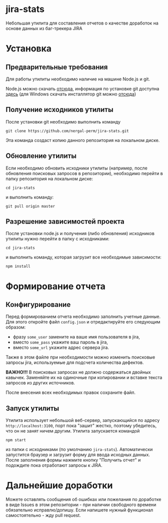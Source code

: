 # jira-stats		
		
Небольшая утилита для составления отчетов о качестве доработок на основе данных из баг-трекера JIRA		
		
# Установка		
		
## Предварительные требования		
		
Для работы утилиты необходимо наличие на машине Node.js и git. 		
		
Node.js можно скачать [отсюда](https://nodejs.org/en/download/), информация по установке git доступна [здесь](https://git-scm.com/book/ru/v2/%D0%92%D0%B2%D0%B5%D0%B4%D0%B5%D0%BD%D0%B8%D0%B5-%D0%A3%D1%81%D1%82%D0%B0%D0%BD%D0%BE%D0%B2%D0%BA%D0%B0-Git) (для Windows скачать инсталлятор git можно [отсюда](https://git-for-windows.github.io/))		
		
## Получение исходников утилиты		
		
После установки git необходимо выполнить команду 		
```		
git clone https://github.com/nergal-perm/jira-stats.git		
```		
Эта команда создаст копию данного репозитория на локальном диске.		
		
## Обновление утилиты		
		
Если необходимо обновить исходники утилиты (например, после обновления поисковых запросов в репозитории), необходимо перейти в папку репозитория на локальном диске:		
```		
cd jira-stats		
```
и выполнить команду:		
```		
git pull origin master		
```		
		
## Разрешение зависимостей проекта		
		
После установки node.js и получения (либо обновления) исходников утилиты нужно перейти в папку с исходниками:		
```		
cd jira-stats		
```		
и выполнить команду, которая загрузит все необходимые зависимости:		
```		
npm install		
```		
		
# Формирование отчета		
		
## Конфигурирование		
		
Перед формированием отчета необходимо заполнить учетные данные. Для этого откройте файл `config.json` и отредактируйте его следующим образом:		
* фразу `some_user` замените на ваше имя пользователя в jira,		
* вместо `some_pass` укажите ваш пароль в jira,		
* вместо `some_url` укажите адрес сервера jira.		
		
Также в этом файле при необходимости можно изменить поисковые запросы jira, используемые для подсчета количества дефектов. 		
		
**ВАЖНО!!!** В поисковых запросах не должно содержаться двойных кавычек. Заменяйте их на одиночные при копировании и вставке текста запросов из других источников.		
		
После внесения всех необходимых правок сохраните файл.		
		
## Запуск утилиты		
		
Утилита использует небольшой веб-сервер, запускающийся по адресу `http://localhost:3100`, порт пока "зашит" жестко, поэтому убедитесь, что он не занят ничем другим. Утилита запускается командой
```		
npm start
```
из папки с исходниками (по умолчанию `jira-stats`). Автоматически запустится браузер и загрузит форму для ввода исходных данных. После заполнения формы нажмите кнопку "Получить отчет" и подождите пока отработают запросы к JIRA.

		
# Дальнейшие доработки		
		
Можете оставлять сообщения об ошибках или пожелания по доработке в виде Issues в этом репозитории - при наличии свободного времени обязательно исправлю/допишу. Если напишете нужный функционал самостоятельно - жду pull request.